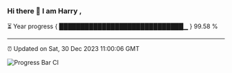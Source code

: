 ### Hi there 👋 I am Harry , 

⏳ Year progress { █████████████████████████████▁ } 99.58 %

---

⏰ Updated on Sat, 30 Dec 2023 11:00:06 GMT

![Progress Bar CI](https://github.com/duykhang68/duykhang68/workflows/Progress%20Bar%20CI/badge.svg)
